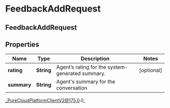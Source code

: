 # FeedbackAddRequest

## FeedbackAddRequest

## Properties

|Name | Type | Description | Notes|
|------------ | ------------- | ------------- | -------------|
| **rating** | **String** | Agent’s rating for the system-generated summary. | [optional] |
| **summary** | **String** | Agent&#39;s summary for the conversation | |



_PureCloudPlatformClientV2@175.0.0_
